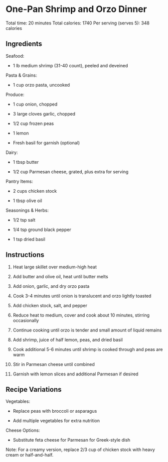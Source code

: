 # **One-Pan Shrimp and Orzo Dinner**

Total time: 20 minutes Total calories: 1740 Per serving (serves 5): 348
calories

## **Ingredients**

Seafood:

-   1 lb medium shrimp (31-40 count), peeled and deveined

Pasta & Grains:

-   1 cup orzo pasta, uncooked

Produce:

-   1 cup onion, chopped

-   3 large cloves garlic, chopped

-   1/2 cup frozen peas

-   1 lemon

-   Fresh basil for garnish (optional)

Dairy:

-   1 tbsp butter

-   1/2 cup Parmesan cheese, grated, plus extra for serving

Pantry Items:

-   2 cups chicken stock

-   1 tbsp olive oil

Seasonings & Herbs:

-   1/2 tsp salt

-   1/4 tsp ground black pepper

-   1 tsp dried basil

## **Instructions**

1.  Heat large skillet over medium-high heat

2.  Add butter and olive oil, heat until butter melts

3.  Add onion, garlic, and dry orzo pasta

4.  Cook 3-4 minutes until onion is translucent and orzo lightly toasted

5.  Add chicken stock, salt, and pepper

6.  Reduce heat to medium, cover and cook about 10 minutes, stirring
    occasionally

7.  Continue cooking until orzo is tender and small amount of liquid
    remains

8.  Add shrimp, juice of half lemon, peas, and dried basil

9.  Cook additional 5-6 minutes until shrimp is cooked through and peas
    are warm

10. Stir in Parmesan cheese until combined

11. Garnish with lemon slices and additional Parmesan if desired

## **Recipe Variations**

Vegetables:

-   Replace peas with broccoli or asparagus

-   Add multiple vegetables for extra nutrition

Cheese Options:

-   Substitute feta cheese for Parmesan for Greek-style dish

Note: For a creamy version, replace 2/3 cup of chicken stock with heavy
cream or half-and-half.
